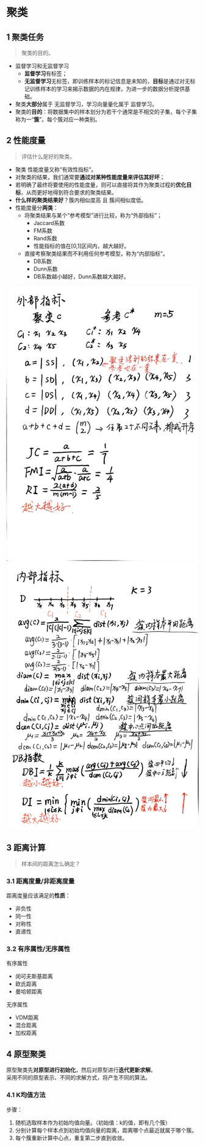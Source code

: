 # 聚类

## 1 聚类任务

> 聚类的目的。

* 监督学习和无监督学习
  * **监督学习**有标签；
  * **无监督学习**无标签，即训练样本的标记信息是未知的，**目标**是通过对无标记训练样本的学习来揭示数据的内在规律，为进一步的数据分析提供基础。
* 聚类**大部分**属于 无监督学习，学习向量量化属于 监督学习。
* 聚类的**目的**：将数据集中的样本划分为若干个通常是不相交的子集，每个子集称为一“**簇**”。每个簇对应一种类别。

## 2 性能度量

> 评估什么是好的聚类。

* 聚类 性能度量又称“有效性指标”。
* 对聚类的结果，我们通常要**通过对某种性能度量来评估其好坏**；
* 若明确了最终将要使用的性能度量，则可以直接将其作为聚类过程的**优化目标**，从而更好地得到符合要求的聚类结果。
* **什么样的聚类结果好**？簇内相似度高 且 簇间相似度低。
* 性能度量分**两类**：
  * 将聚类结果与某个“参考模型”进行比较，称为“外部指标”；
    * Jaccard系数
    * FM系数
    * Rand系数
    * 性能指标的值在[0,1]区间内，越大越好。
  * 直接考察聚类结果而不利用任何参考模型，称为“内部指标”。
    * DB系数
    * Dunn系数
    * DB系数越小越好，Dunn系数越大越好。

![外部指标](img/9_1.jpg)
![内部指标](img/9_2.jpg)

## 3 距离计算

> 样本间的距离怎么确定？

### 3.1 距离度量/非距离度量

距离度量应该满足的**性质**：

* 非负性
* 同一性
* 对称性
* 直递性

### 3.2 有序属性/无序属性

有序属性

* 闵可夫斯基距离
* 欧氏距离
* 曼哈顿距离

无序属性

* VDM距离
* 混合距离
* 加权距离

## 4 原型聚类

原型聚类先**对原型进行初始化**，然后对原型进行**迭代更新求解**。  
采用不同的原型表示、不同的求解方式，将产生不同的算法。

### 4.1 K均值方法

步骤：

1. 随机选取样本作为初始均值向量。（初始值：k的值，即有几个簇）
2. 分别计算每个样本点到初始均值向量的距离，距离哪个点最近就属于哪个簇。
3. 每个簇重新计算中心点，重复第二步直到收敛。
